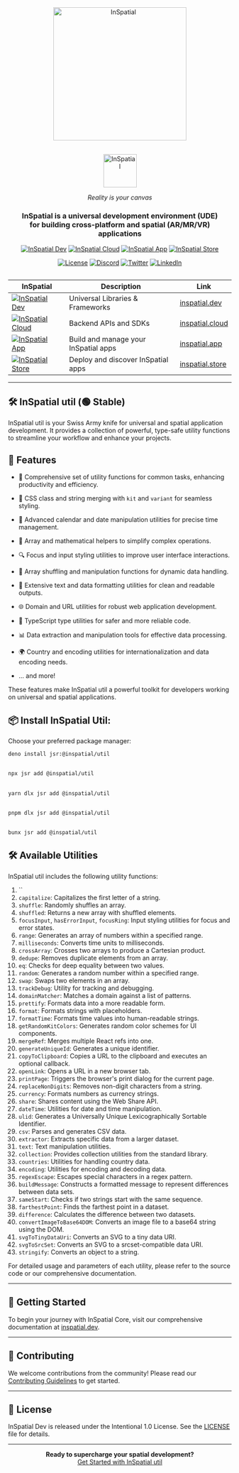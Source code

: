 <div align="center">
    <picture>
        <source media="(prefers-color-scheme: dark)" srcset="https://inspatial-storage.s3.eu-west-2.amazonaws.com/media/icon-brutal-light.svg">
        <source media="(prefers-color-scheme: light)" srcset="https://inspatial-storage.s3.eu-west-2.amazonaws.com/media/icon-brutal-dark.svg">
        <img src="https://inspatial-storage.s3.eu-west-2.amazonaws.com/media/icon-brutal-dark.svg" alt="InSpatial" width="300">
    </picture>

<br>
   <br>

<p align="center">
    <picture>
        <source media="(prefers-color-scheme: dark)" srcset="https://inspatial-storage.s3.eu-west-2.amazonaws.com/media/logo-light.svg">
        <source media="(prefers-color-scheme: light)" srcset="https://inspatial-storage.s3.eu-west-2.amazonaws.com/media/logo-dark.svg">
        <img src="https://inspatial-storage.s3.eu-west-2.amazonaws.com/media/logo-dark.svg" height="75" alt="InSpatial">
    </picture>
</p>

_Reality is your canvas_

<h3 align="center">
    InSpatial is a universal development environment (UDE) <br> for building cross-platform and spatial (AR/MR/VR) applications
  </h3>

[![InSpatial Dev](https://inspatial-storage.s3.eu-west-2.amazonaws.com/media/dev-badge.svg)](https://www.inspatial.dev)
[![InSpatial Cloud](https://inspatial-storage.s3.eu-west-2.amazonaws.com/media/cloud-badge.svg)](https://www.inspatial.cloud)
[![InSpatial App](https://inspatial-storage.s3.eu-west-2.amazonaws.com/media/app-badge.svg)](https://www.inspatial.io)
[![InSpatial Store](https://inspatial-storage.s3.eu-west-2.amazonaws.com/media/store-badge.svg)](https://www.inspatial.store)

[![License](https://img.shields.io/badge/license-Apache%202.0-blue.svg)](https://opensource.org/licenses/Apache-2.0)
[![Discord](https://img.shields.io/badge/discord-join_us-5a66f6.svg?style=flat-square)](https://discord.gg/inspatiallabs)
[![Twitter](https://img.shields.io/badge/twitter-follow_us-1d9bf0.svg?style=flat-square)](https://twitter.com/inspatiallabs)
[![LinkedIn](https://img.shields.io/badge/linkedin-connect_with_us-0a66c2.svg?style=flat-square)](https://www.linkedin.com/company/inspatiallabs)

</div>

## 

<div align="center">

| InSpatial                                                                                                                     | Description                          | Link                                           |
| ----------------------------------------------------------------------------------------------------------------------------- | ------------------------------------ | ---------------------------------------------- |
| [![InSpatial Dev](https://inspatial-storage.s3.eu-west-2.amazonaws.com/media/dev-badge.svg)](https://www.inspatial.dev)       | Universal Libraries & Frameworks          | [inspatial.dev](https://www.inspatial.dev)     |
| [![InSpatial Cloud](https://inspatial-storage.s3.eu-west-2.amazonaws.com/media/cloud-badge.svg)](https://www.inspatial.cloud) | Backend APIs and SDKs                | [inspatial.cloud](https://www.inspatial.cloud) |
| [![InSpatial App](https://inspatial-storage.s3.eu-west-2.amazonaws.com/media/app-badge.svg)](https://www.inspatial.io)       | Build and manage your InSpatial apps | [inspatial.app](https://www.inspatial.io)     |
| [![InSpatial Store](https://inspatial-storage.s3.eu-west-2.amazonaws.com/media/store-badge.svg)](https://www.inspatial.store) | Deploy and discover InSpatial apps   | [inspatial.store](https://www.inspatial.store) |

</div>

---

## 🛠️ InSpatial util (🟢 Stable)

InSpatial util is your Swiss Army knife for universal and spatial application development. It provides a collection of powerful, type-safe utility functions to streamline your workflow and enhance your projects.

## 🚀 Features

- 🧰 Comprehensive set of utility functions for common tasks, enhancing productivity and efficiency.
- 🎨 CSS class and string merging with `kit` and `variant` for seamless styling.
- 📅 Advanced calendar and date manipulation utilities for precise time management.
- 🔢 Array and mathematical helpers to simplify complex operations.
- 🔍 Focus and input styling utilities to improve user interface interactions.
- 🔀 Array shuffling and manipulation functions for dynamic data handling.

- 📄 Extensive text and data formatting utilities for clean and readable outputs.
- 🌐 Domain and URL utilities for robust web application development.
- 🔧 TypeScript type utilities for safer and more reliable code.
- 📊 Data extraction and manipulation tools for effective data processing.
- 🌍 Country and encoding utilities for internationalization and data encoding needs.
- ... and more!

These features make InSpatial util a powerful toolkit for developers working on universal and spatial applications.



## 📦 Install InSpatial Util:

Choose your preferred package manager:

```bash
deno install jsr:@inspatial/util
```

## 

```bash
npx jsr add @inspatial/util
```

## 

```bash
yarn dlx jsr add @inspatial/util
```

## 

```bash
pnpm dlx jsr add @inspatial/util
```

## 

```bash
bunx jsr add @inspatial/util
```


## 🛠️ Available Utilities

InSpatial util includes the following utility functions:

1. `` 
2. `capitalize`: Capitalizes the first letter of a string.
3. `shuffle`: Randomly shuffles an array.
4. `shuffled`: Returns a new array with shuffled elements.
5. `focusInput`, `hasErrorInput`, `focusRing`: Input styling utilities for focus and error states.
6. `range`: Generates an array of numbers within a specified range.
7. `milliseconds`: Converts time units to milliseconds.
8. `crossArray`: Crosses two arrays to produce a Cartesian product.
9. `dedupe`: Removes duplicate elements from an array.
10. `eq`: Checks for deep equality between two values.
11. `random`: Generates a random number within a specified range.
12. `swap`: Swaps two elements in an array.
13. `trackDebug`: Utility for tracking and debugging.
14. `domainMatcher`: Matches a domain against a list of patterns.
15. `prettify`: Formats data into a more readable form.
16. `format`: Formats strings with placeholders.
17. `formatTime`: Formats time values into human-readable strings.
18. `getRandomKitColors`: Generates random color schemes for UI components.
19. `mergeRef`: Merges multiple React refs into one.
20. `generateUniqueId`: Generates a unique identifier.
21. `copyToClipboard`: Copies a URL to the clipboard and executes an optional callback.
22. `openLink`: Opens a URL in a new browser tab.
23. `printPage`: Triggers the browser's print dialog for the current page.
24. `replaceNonDigits`: Removes non-digit characters from a string.
25. `currency`: Formats numbers as currency strings.
26. `share`: Shares content using the Web Share API.
27. `dateTime`: Utilities for date and time manipulation.
28. `ulid`: Generates a Universally Unique Lexicographically Sortable Identifier.
29. `csv`: Parses and generates CSV data.
30. `extractor`: Extracts specific data from a larger dataset.
31. `text`: Text manipulation utilities.
32. `collection`: Provides collection utilities from the standard library.
33. `countries`: Utilities for handling country data.
34. `encoding`: Utilities for encoding and decoding data.
35. `regexEscape`: Escapes special characters in a regex pattern.
36. `buildMessage`: Constructs a formatted message to represent differences between data sets.
37. `sameStart`: Checks if two strings start with the same sequence.
38. `farthestPoint`: Finds the farthest point in a dataset.
49. `difference`: Calculates the difference between two datasets.
40. `convertImageToBase64DOM`: Converts an image file to a base64 string using the DOM.
41. `svgToTinyDataUri`: Converts an SVG to a tiny data URI.
42. `svgToSrcSet`: Converts an SVG to a srcset-compatible data URI.
43. `stringify`: Converts an object to a string.

For detailed usage and parameters of each utility, please refer to the source code or our comprehensive documentation.

---

## 🚀 Getting Started


To begin your journey with InSpatial Core, visit our comprehensive documentation at [inspatial.dev](https://www.inspatial.dev).

---

## 🤝 Contributing

We welcome contributions from the community! Please read our [Contributing Guidelines](CONTRIBUTING.md) to get started.

---

## 📄 License

InSpatial Dev is released under the Intentional 1.0 License. See the [LICENSE](LICENSE) file for details.

---

<div align="center">
  <strong>Ready to supercharge your spatial development?</strong>
  <br>
  <a href="https://www.inspatial.dev">Get Started with InSpatial util</a>
</div>
